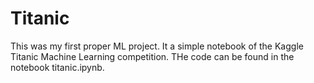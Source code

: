 # Titanic

This was my first proper ML project. It a simple notebook of the Kaggle Titanic Machine Learning competition. THe code can be found in the notebook titanic.ipynb.
